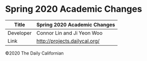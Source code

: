 # Spring 2020 Academic Changes

| Title | Spring 2020 Academic Changes |
|-|-|
| Developer    | Connor Lin and Ji Yeon Woo |
| Link | http://projects.dailycal.org/ |


©2020 The Daily Californian

